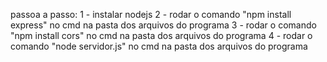 passoa a passo:
1 - instalar nodejs
2 - rodar o comando "npm install express" no cmd na pasta dos arquivos do programa
3 - rodar o comando "npm install cors" no cmd na pasta dos arquivos do programa
4 - rodar o comando "node servidor.js" no cmd na pasta dos arquivos do programa
